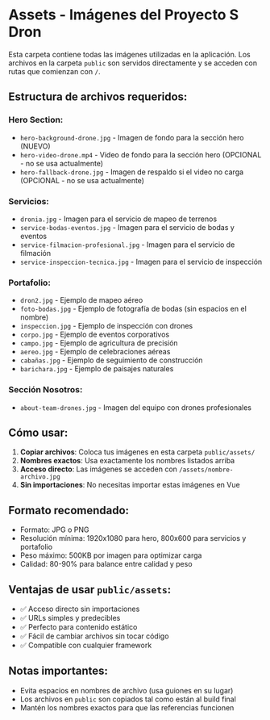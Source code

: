# Assets - Imágenes del Proyecto S Dron

Esta carpeta contiene todas las imágenes utilizadas en la aplicación. Los archivos en la carpeta `public` son servidos directamente y se acceden con rutas que comienzan con `/`.

## Estructura de archivos requeridos:

### Hero Section:
- `hero-background-drone.jpg` - Imagen de fondo para la sección hero (NUEVO)
- `hero-video-drone.mp4` - Video de fondo para la sección hero (OPCIONAL - no se usa actualmente)
- `hero-fallback-drone.jpg` - Imagen de respaldo si el video no carga (OPCIONAL - no se usa actualmente)

### Servicios:
- `dronia.jpg` - Imagen para el servicio de mapeo de terrenos
- `service-bodas-eventos.jpg` - Imagen para el servicio de bodas y eventos  
- `service-filmacion-profesional.jpg` - Imagen para el servicio de filmación
- `service-inspeccion-tecnica.jpg` - Imagen para el servicio de inspección

### Portafolio:
- `dron2.jpg` - Ejemplo de mapeo aéreo
- `foto-bodas.jpg` - Ejemplo de fotografía de bodas (sin espacios en el nombre)
- `inspeccion.jpg` - Ejemplo de inspección con drones
- `corpo.jpg` - Ejemplo de eventos corporativos
- `campo.jpg` - Ejemplo de agricultura de precisión
- `aereo.jpg` - Ejemplo de celebraciones aéreas
- `cabañas.jpg` - Ejemplo de seguimiento de construcción
- `barichara.jpg` - Ejemplo de paisajes naturales

### Sección Nosotros:
- `about-team-drones.jpg` - Imagen del equipo con drones profesionales

## Cómo usar:

1. **Copiar archivos**: Coloca tus imágenes en esta carpeta `public/assets/`
2. **Nombres exactos**: Usa exactamente los nombres listados arriba
3. **Acceso directo**: Las imágenes se acceden con `/assets/nombre-archivo.jpg`
4. **Sin importaciones**: No necesitas importar estas imágenes en Vue

## Formato recomendado:
- Formato: JPG o PNG
- Resolución mínima: 1920x1080 para hero, 800x600 para servicios y portafolio
- Peso máximo: 500KB por imagen para optimizar carga
- Calidad: 80-90% para balance entre calidad y peso

## Ventajas de usar `public/assets`:
- ✅ Acceso directo sin importaciones
- ✅ URLs simples y predecibles
- ✅ Perfecto para contenido estático
- ✅ Fácil de cambiar archivos sin tocar código
- ✅ Compatible con cualquier framework

## Notas importantes:
- Evita espacios en nombres de archivo (usa guiones en su lugar)
- Los archivos en `public` son copiados tal como están al build final
- Mantén los nombres exactos para que las referencias funcionen